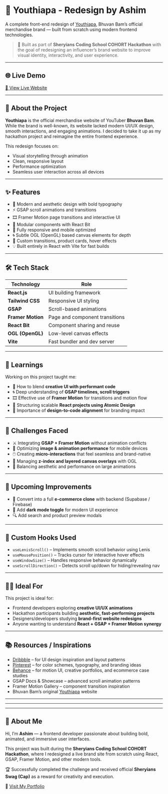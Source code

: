 # 🧢 Youthiapa - Redesign by Ashim

A complete front-end redesign of [Youthiapa](https://www.youthiapa.com/), Bhuvan Bam’s official merchandise brand — built from scratch using modern frontend technologies.

> 🎯 Built as part of **Sheryians Coding School COHORT Hackathon** with the goal of redesigning an influencer’s brand website to improve visual identity, interactivity, and user experience.

---

## 🌐 Live Demo

[🚀 View Live Website](https://youthiapa-hackathon.vercel.app/)

---

## 📖 About the Project

**Youthiapa** is the official merchandise website of YouTuber **Bhuvan Bam**. While the brand is well-known, its website lacked modern UI/UX design, smooth interactions, and engaging animations. I decided to take it up as my hackathon project and reimagine the entire frontend experience.

This redesign focuses on:
- Visual storytelling through animation
- Clean, responsive layout
- Performance optimization
- Seamless user interaction across all devices

---

## ✨ Features

- 🎨 Modern and aesthetic design with bold typography  
- ⚡ GSAP scroll animations and transitions  
- 🎞️ Framer Motion page transitions and interactive UI  
- 🧱 Modular components with React Bit  
- 🎯 Fully responsive and mobile optimized  
- 🌀 Subtle OGL (OpenGL) based canvas elements for depth  
- 🔁 Custom transitions, product cards, hover effects  
- 💡 Built entirely in React with Vite for fast builds  

---

## 🛠️ Tech Stack

| Technology      | Role                        |
|------------------|-----------------------------|
| **React.js**       | UI building framework      |
| **Tailwind CSS**   | Responsive UI styling      |
| **GSAP**           | Scroll-based animations    |
| **Framer Motion**  | Page and component transitions |
| **React Bit**      | Component sharing and reuse |
| **OGL (OpenGL)**   | Low-level canvas effects   |
| **Vite**           | Fast bundler and dev server |

---

## 🧠 Learnings

Working on this project taught me:

- 🧩 How to blend **creative UI with performant code**  
- 🌀 Deep understanding of **GSAP timelines, scroll triggers**  
- 🎞️ Effective use of **Framer Motion** for transitions and motion flow  
- 🧱 Structuring scalable **React projects using Atomic Design**  
- 🎯 Importance of **design-to-code alignment** for branding impact  

---

## 🧱 Challenges Faced

- ⚔️ Integrating **GSAP + Framer Motion** without animation conflicts  
- 📱 Optimizing **image & animation performance** for mobile devices  
- 🖱️ Creating **micro-interactions** that feel seamless and brand-native  
- 🧩 Managing **z-index and layered canvas overlays** with OGL  
- 🧪 Balancing aesthetic and performance on large animations  

---

## 🚧 Upcoming Improvements

- 🔄 Convert into a full **e-commerce clone** with backend (Supabase / Firebase)  
- 🌙 Add **dark mode toggle** for modern UI experience  
- 🔍 Add search and product preview modals  

---

## 🧰 Custom Hooks Used

- `useLenisScroll()` – Implements smooth scroll behavior using Lenis  
- `useMousePosition()` – Tracks cursor for interactive hover effects  
- `useWindowSize()` – Handles responsive behavior dynamically  
- `useScrollDirection()` – Detects scroll up/down for hiding/revealing nav  

---

## 🧑‍🏫 Ideal For

This project is ideal for:

- Frontend developers exploring **creative UI/UX animations**  
- Hackathon participants building **aesthetic, fast-performing projects**  
- Designers/developers studying **brand-first website redesigns**  
- Anyone wanting to understand **React + GSAP + Framer Motion synergy**  

---

## 📚 Resources / Inspirations

- [Dribbble](https://dribbble.com/) – for UI design inspiration and layout patterns  
- [Pinterest](https://www.pinterest.com/) – for color schemes, typography, and branding ideas  
- [Behance](https://www.behance.net/) – for motion UI, creative portfolios, and ecommerce case studies  
- GSAP Docs & Showcase – advanced scroll animation patterns  
- Framer Motion Gallery – component transition inspiration  
- Bhuvan Bam’s original [Youthiapa](https://www.youthiapa.com/) website  

---

---

---

## 👤 About Me

Hi, I’m **Ashim** — a frontend developer passionate about building bold, animated, and immersive user interfaces.

This project was built during the **Sheryians Coding School COHORT Hackathon**, where I redesigned a live brand site from scratch using React, GSAP, Framer Motion, and other modern tools.

🏆 Successfully completed the challenge and received official **Sheryians Swag (Cap)** as a reward for creativity and execution.

🔗 [Visit My Portfolio](https://my-portfolio-kmen.vercel.app/)



